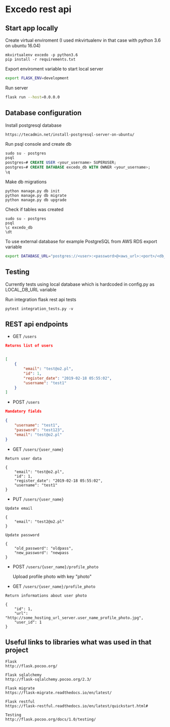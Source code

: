 # Excedo rest api

##  Start app locally
Create virtual enviroment (I used mkvirtualenv in that case with python 3.6 on ubuntu 16.04)
```
mkvirtualenv excedo -p python3.6
pip install -r requirements.txt
```

Export enviroment variable to start local server
```bash
export FLASK_ENV=development
```
Run server
```bash
flask run --host=0.0.0.0
```

## Database configuration
Install postgresql database
```
https://tecadmin.net/install-postgresql-server-on-ubuntu/
```

Run psql console and create db
```sql
sudo su - postgres
psql
postgres=# CREATE USER <your_username> SUPERUSER;
postgres=# CREATE DATABASE excedo_db WITH OWNER <your_username>;
\q
```

Make db migrations
```
python manage.py db init
python manage.py db migrate
python manage.py db upgrade
```

Check if tables was created
```
sudo su - postgres
psql
\c excedo_db
\dt
```

To use external database for example PostgreSQL from AWS RDS export variable
```bash
export DATABASE_URL="postgres://<user>:<password>@<aws_url>:<port>/<db_name>"
```

##  Testing
Currently tests using local database which is hardcoded in config.py as LOCAL_DB_URL variable

Run integration flask rest api tests
```
pytest integration_tests.py -v
```

##  REST api endpoints

* GET `/users`

``` json
Returns list of users


[
    {
        "email": "test@o2.pl",
        "id": 1,
        "register_date": "2019-02-18 05:55:02",
        "username": "test1"
    }
]
```
* POST `/users`

```json
Mandatory fields

{
    "username": "test1",
    "password": "test123",
    "email": "test@o2.pl"
}
```
* GET `/users/{user_name}`
```
Return user data

{
    "email": "test@o2.pl",
    "id": 1,
    "register_date": "2019-02-18 05:55:02",
    "username": "test1"
}
```
* PUT `/users/{user_name}`
```
Update email

{
    "email": "test2@o2.pl"
}

Update password

{
    "old_password": "oldpass",
    "new_password": "newpass
}
```
* POST `/users/{user_name}/profile_photo`

    Upload profile photo with key "photo"
* GET `/users/{user_name}/profile_photo`

```
Return informations about user photo

{
    "id": 1,
    "url": "http://some_hosting_url_server.user_name_profile_photo.jpg",
    "user_id": 1
}
```

## Useful links to libraries what was used in that project
```
Flask
http://flask.pocoo.org/

Flask sqlalchemy
http://flask-sqlalchemy.pocoo.org/2.3/

Flask migrate
https://flask-migrate.readthedocs.io/en/latest/

Flask restful
https://flask-restful.readthedocs.io/en/latest/quickstart.html#

Testing
http://flask.pocoo.org/docs/1.0/testing/
```
